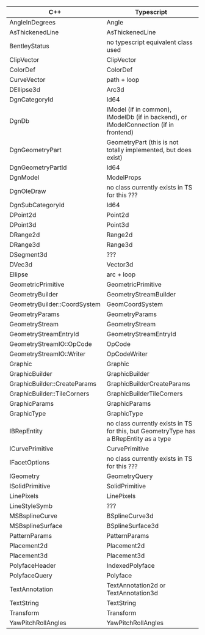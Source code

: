 | C++                           | Typescript                                                                                          |
|-------------------------------|-----------------------------------------------------------------------------------------------------|
| AngleInDegrees                | Angle                                                                                               |
| AsThickenedLine               | AsThickenedLine                                                                                     |
| BentleyStatus                 | no typescript equivalent class used                                                                 |
| ClipVector                    | ClipVector                                                                                          |
| ColorDef                      | ColorDef                                                                                            |
| CurveVector                   | path + loop                                                                                         |
| DEllipse3d                    | Arc3d                                                                                               |
| DgnCategoryId                 | Id64                                                                                                |
| DgnDb                         | IModel (if in common), IModelDb (if in backend), or IModelConnection (if in frontend)               |
| DgnGeometryPart               | GeometryPart (this is not totally implemented, but does exist)                                      |
| DgnGeometryPartId             | Id64                                                                                                |
| DgnModel                      | ModelProps                                                                                          |
| DgnOleDraw                    | no class currently exists in TS for this ???                                                        |
| DgnSubCategoryId              | Id64                                                                                                |
| DPoint2d                      | Point2d                                                                                             |
| DPoint3d                      | Point3d                                                                                             |
| DRange2d                      | Range2d                                                                                             |
| DRange3d                      | Range3d                                                                                             |
| DSegment3d                    | ???                                                                                                 |
| DVec3d                        | Vector3d                                                                                            |
| Ellipse                       | arc + loop                                                                                          |
| GeometricPrimitive            | GeometricPrimitive                                                                                  |
| GeometryBuilder               | GeometryStreamBuilder                                                                               |
| GeometryBuilder::CoordSystem  | GeomCoordSystem                                                                                     |
| GeometryParams                | GeometryParams                                                                                      |
| GeometryStream                | GeometryStream                                                                                      |
| GeometryStreamEntryId         | GeometryStreamEntryId                                                                               |
| GeometryStreamIO::OpCode      | OpCode                                                                                              |
| GeometryStreamIO::Writer      | OpCodeWriter                                                                                        |
| Graphic                       | Graphic                                                                                             |
| GraphicBuilder                | GraphicBuilder                                                                                      |
| GraphicBuilder::CreateParams  | GraphicBuilderCreateParams                                                                          |
| GraphicBuilder::TileCorners   | GraphicBuilderTileCorners                                                                           |
| GraphicParams                 | GraphicParams                                                                                       |
| GraphicType                   | GraphicType                                                                                         |
| IBRepEntity                   | no class currently exists in TS for this, but GeometryType has a BRepEntity as a type               |
| ICurvePrimitive               | CurvePrimitive                                                                                      |
| IFacetOptions                 | no class currently exists in TS for this ???                                                        |
| IGeometry                     | GeometryQuery                                                                                       |
| ISolidPrimitive               | SolidPrimitive                                                                                      |
| LinePixels                    | LinePixels                                                                                          |
| LineStyleSymb                 | ???                                                                                                 |
| MSBsplineCurve                | BSplineCurve3d                                                                                      |
| MSBsplineSurface              | BSplineSurface3d                                                                                    |
| PatternParams                 | PatternParams                                                                                       |
| Placement2d                   | Placement2d                                                                                         |
| Placement3d                   | Placement3d                                                                                         |
| PolyfaceHeader                | IndexedPolyface                                                                                     |
| PolyfaceQuery                 | Polyface                                                                                            |
| TextAnnotation                | TextAnnotation2d or TextAnnotation3d                                                                |
| TextString                    | TextString                                                                                          |
| Transform                     | Transform                                                                                           |
| YawPitchRollAngles            | YawPitchRollAngles                                                                                  |